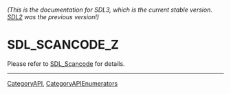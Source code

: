 ###### (This is the documentation for SDL3, which is the current stable version. [SDL2](https://wiki.libsdl.org/SDL2/) was the previous version!)
# SDL_SCANCODE_Z

Please refer to [SDL_Scancode](SDL_Scancode) for details.

----
[CategoryAPI](CategoryAPI), [CategoryAPIEnumerators](CategoryAPIEnumerators)

